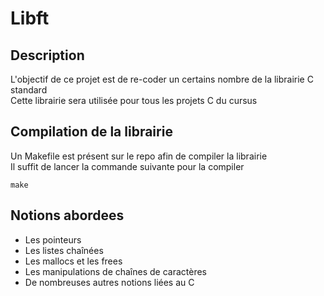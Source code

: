 # Libft

## Description
L'objectif de ce projet est de re-coder un certains nombre de la librairie C standard  
Cette librairie sera utilisée pour tous les projets C du cursus

## Compilation de la librairie
Un Makefile est présent sur le repo afin de compiler la librairie  
Il suffit de lancer la commande suivante pour la compiler  
```
make
```
 
## Notions abordees
* Les pointeurs  
* Les listes chaînées  
* Les mallocs et les frees  
* Les manipulations de chaînes de caractères  
* De nombreuses autres notions liées au C  
